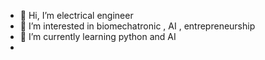 - 👋 Hi, I’m electrical engineer
- 👀 I’m interested in biomechatronic , AI , entrepreneurship 
- 🌱 I’m currently learning python and AI 
- 
<!---
Pouria-SH/Pouria-SH is a ✨ special ✨ repository because its `README.md` (this file) appears on your GitHub profile.
You can click the Preview link to take a look at your changes.
--->
